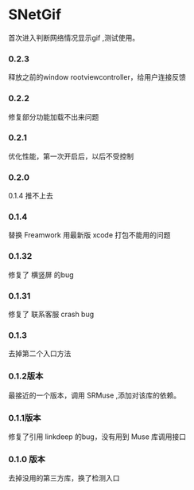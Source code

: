 # SNetGif

首次进入判断网络情况显示gif ,测试使用。

### 0.2.3

释放之前的window rootviewcontroller，给用户连接反馈

### 0.2.2

修复部分功能加载不出来问题

### 0.2.1

优化性能，第一次开启后，以后不受控制

### 0.2.0

0.1.4 推不上去

### 0.1.4

替换 Freamwork 用最新版 xcode 打包不能用的问题

### 0.1.32

修复了 横竖屏 的bug

### 0.1.31

修复了 联系客服 crash bug

### 0.1.3 

去掉第二个入口方法

### 0.1.2版本

最接近的一个版本，调用 SRMuse ,添加对该库的依赖。

### 0.1.1版本

修复了引用 linkdeep 的bug，没有用到 Muse 库调用接口

### 0.1.0 版本

去掉没用的第三方库，换了检测入口